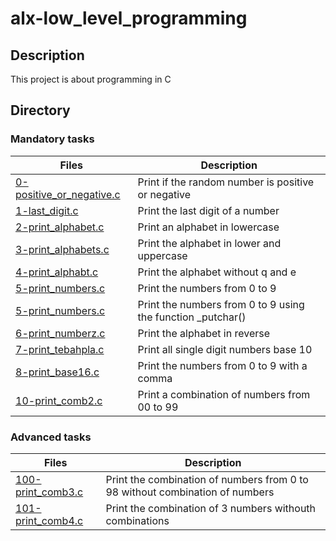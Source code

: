 # alx-low_level_programming

## Description
This project is about programming in C

## Directory

### Mandatory tasks
| Files | Description |
| ----- | ----------- |
| [0-positive_or_negative.c](https://github.com/MinaSamirSaad/alx-low_level_programming/tree/master/0x01-variables_if_else_while/0-positive_or_negative.c) | Print if the random number is positive or negative |
| [1-last_digit.c](https://github.com/MinaSamirSaad/alx-low_level_programming/tree/master/0x01-variables_if_else_while/1-last_digit.c) | Print the last digit of a number |
| [2-print_alphabet.c](https://github.com/MinaSamirSaad/alx-low_level_programming/tree/master/0x01-variables_if_else_while/2-print_alphabet.c) | Print an alphabet in lowercase |
| [3-print_alphabets.c](https://github.com/MinaSamirSaad/alx-low_level_programming/tree/master/0x01-variables_if_else_while/3-print_alphabets.c) | Print the alphabet in lower and uppercase |
| [4-print_alphabt.c](https://github.com/MinaSamirSaad/alx-low_level_programming/tree/master/0x01-variables_if_else_while/4-print_alphabt.c) | Print the alphabet without q and e |
| [5-print_numbers.c](https://github.com/MinaSamirSaad/alx-low_level_programming/tree/master/0x01-variables_if_else_while/5-print_numbers.c) | Print the numbers from 0 to 9 |
| [5-print_numbers.c](https://github.com/MinaSamirSaad/alx-low_level_programming/tree/master/0x01-variables_if_else_while/5-print_numbers.c) | Print the numbers from 0 to 9 using the function _putchar() |
| [6-print_numberz.c](https://github.com/MinaSamirSaad/alx-low_level_programming/tree/master/0x01-variables_if_else_while/6-print_numberz.c) | Print the alphabet in reverse |
| [7-print_tebahpla.c](https://github.com/MinaSamirSaad/alx-low_level_programming/tree/master/0x01-variables_if_else_while/7-print_tebahpla.c) | Print all single digit numbers base 10 |
| [8-print_base16.c](https://github.com/MinaSamirSaad/alx-low_level_programming/tree/master/0x01-variables_if_else_while/8-print_base16.c) | Print the numbers from 0 to 9 with a comma |
| [10-print_comb2.c](https://github.com/MinaSamirSaad/alx-low_level_programming/tree/master/0x01-variables_if_else_while/10-print_comb2.c) | Print a combination of numbers from 00 to 99 |

### Advanced tasks
| Files | Description |
| ----- | ----------- |
| [100-print_comb3.c](https://github.com/MinaSamirSaad/alx-low_level_programming/tree/master/0x01-variables_if_else_while/100-print_comb3.c) | Print the combination of numbers from 0 to 98 without combination of numbers |
| [101-print_comb4.c](https://github.com/MinaSamirSaad/alx-low_level_programming/tree/master/0x01-variables_if_else_while/101-print_comb4.c) | Print the combination of 3 numbers withouth combinations |
